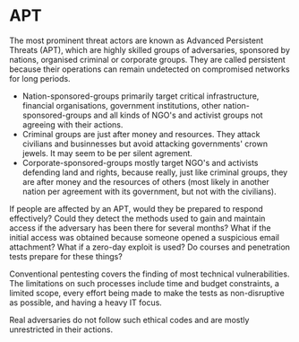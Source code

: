 # APT

The most prominent threat actors are known as Advanced Persistent Threats (APT), which are highly skilled groups of 
adversaries, sponsored by nations, organised criminal or corporate groups. They are called persistent because their 
operations can remain undetected on compromised networks for long periods.

* Nation-sponsored-groups primarily target critical infrastructure, financial organisations, government institutions, 
other nation-sponsored-groups and all kinds of NGO's and activist groups not agreeing with their actions. 
* Criminal groups are just after money and resources. They attack civilians and businnesses but avoid attacking 
governments' crown jewels. It may seem to be per silent agrement.
* Corporate-sponsored-groups mostly target NGO's and activists defending land and rights, because really, just like 
criminal groups, they are after money and the resources of others (most likely in another nation per agreement with its 
government, but not with the civilians). 

If people are affected by an APT, would they be prepared to respond effectively? Could they detect the methods used 
to gain and maintain access if the adversary has been there for several months? What if the initial access was 
obtained because someone opened a suspicious email attachment? What if a zero-day exploit is used? Do courses and 
penetration tests prepare for these things?

Conventional pentesting covers the finding of most technical vulnerabilities. The limitations on such
processes include time and budget constraints, a limited scope, every effort being made to make the tests as
non-disruptive as possible, and having a heavy IT focus.

Real adversaries do not follow such ethical codes and are mostly unrestricted in their actions.

